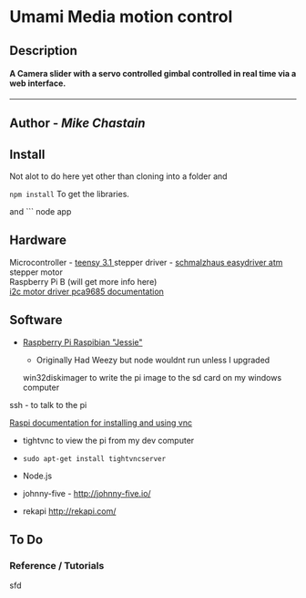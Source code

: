 # Umami Media motion control

## Description
#### A  Camera slider with a servo controlled gimbal controlled in real time via a web interface.
---

## Author  - _Mike Chastain_


## Install
  Not alot to do here yet other than cloning into a folder and

  ``` npm install ```
  To get the libraries.  

  and ``` node app


## Hardware
Microcontroller  - [teensy 3.1 ](https://www.pjrc.com/store/teensy31.html)
  stepper driver - [ schmalzhaus easydriver atm ](http://www.schmalzhaus.com/EasyDriver/)
stepper motor  
Raspberry Pi B (will get more info here)  
[i2c motor driver pca9685 documentation](https://github.com/rwaldron/johnny-five/blob/master/docs/servo-PCA9685.md)

## Software  
* [Raspberry Pi Raspibian "Jessie"](https://www.raspberrypi.org/downloads/raspbian/)  
  * Originally Had Weezy but node wouldnt run unless I upgraded

  win32diskimager to write the pi image to the sd card on my windows computer


ssh - to talk to the pi  

[Raspi documentation  for installing and using vnc](https://www.raspberrypi.org/documentation/remote-access/vnc/)
  * tightvnc to view the pi from my dev computer
  * ``` sudo apt-get install tightvncserver ```




* Node.js
* johnny-five - http://johnny-five.io/
* rekapi http://rekapi.com/


## To Do

### Reference / Tutorials  
sfd
